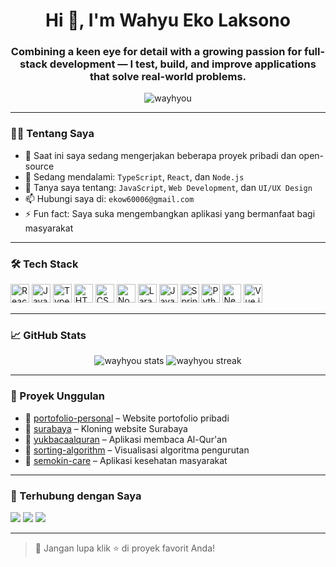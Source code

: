 <h1 align="center">Hi 👋, I'm Wahyu Eko Laksono</h1>
<h3 align="center">Combining a keen eye for detail with a growing passion for full-stack development — I test, build, and improve applications that solve real-world problems.</h3>

<p align="center">
  <img src="https://komarev.com/ghpvc/?username=wayhyou&label=Profile%20views&color=0e75b6&style=flat" alt="wayhyou" />
</p>

---

### 🧑‍💻 Tentang Saya

- 🔭 Saat ini saya sedang mengerjakan beberapa proyek pribadi dan open-source
- 🌱 Sedang mendalami: `TypeScript`, `React`, dan `Node.js`
- 💬 Tanya saya tentang: `JavaScript`, `Web Development`, dan `UI/UX Design`
- 📫 Hubungi saya di: `ekow60006@gmail.com`
- ⚡ Fun fact: Saya suka mengembangkan aplikasi yang bermanfaat bagi masyarakat

---

### 🛠️ Tech Stack

<p align="left">
  <!-- Frontend -->
  <img src="https://cdn.jsdelivr.net/gh/devicons/devicon/icons/react/react-original.svg" width="30" alt="React" />
  <img src="https://cdn.jsdelivr.net/gh/devicons/devicon/icons/javascript/javascript-original.svg" width="30" alt="JavaScript" />
  <img src="https://cdn.jsdelivr.net/gh/devicons/devicon/icons/typescript/typescript-original.svg" width="30" alt="TypeScript" />
  <img src="https://cdn.jsdelivr.net/gh/devicons/devicon/icons/html5/html5-original.svg" width="30" alt="HTML5" />
  <img src="https://cdn.jsdelivr.net/gh/devicons/devicon/icons/css3/css3-original.svg" width="30" alt="CSS3" />
  
  <!-- Backend -->
  <img src="https://cdn.jsdelivr.net/gh/devicons/devicon/icons/nodejs/nodejs-original.svg" width="30" alt="Node.js" />
  <img src="https://cdn.jsdelivr.net/gh/devicons/devicon/icons/laravel/laravel-original.svg" width="30" alt="Laravel" />
  <img src="https://cdn.jsdelivr.net/gh/devicons/devicon/icons/java/java-original.svg" width="30" alt="Java" />
  <img src="https://cdn.jsdelivr.net/gh/devicons/devicon/icons/spring/spring-original.svg" width="30" alt="Spring Boot" />
  <img src="https://cdn.jsdelivr.net/gh/devicons/devicon/icons/python/python-original.svg" width="30" alt="Python" />
  
  <!-- Frameworks & Tools -->
  <img src="https://cdn.jsdelivr.net/gh/devicons/devicon/icons/nextjs/nextjs-original.svg" width="30" alt="Next.js" />
  <img src="https://cdn.jsdelivr.net/gh/devicons/devicon/icons/vuejs/vuejs-original.svg" width="30" alt="Vue.js" />
</p>



---

### 📈 GitHub Stats

<p align="center">
  <img src="https://github-readme-stats.vercel.app/api?username=wayhyou&show_icons=true&theme=radical" alt="wayhyou stats" />
  <img src="https://github-readme-streak-stats.herokuapp.com/?user=wayhyou&theme=radical" alt="wayhyou streak"/>
</p>

---

### 📌 Proyek Unggulan

- 🔗 [portofolio-personal](https://github.com/wayhyou/portofolio-personal) – Website portofolio pribadi
- 🔗 [surabaya](https://github.com/wayhyou/surabaya) – Kloning website Surabaya
- 🔗 [yukbacaalquran](https://github.com/wayhyou/yukbacaalquran) – Aplikasi membaca Al-Qur'an
- 🔗 [sorting-algorithm](https://github.com/wayhyou/sorting-algorithm) – Visualisasi algoritma pengurutan
- 🔗 [semokin-care](https://github.com/wayhyou/semokin-care) – Aplikasi kesehatan masyarakat

---

### 🤝 Terhubung dengan Saya

<p align="left">
  <a href="https://www.linkedin.com/in/wahyu-laksono-46977516b/" target="_blank"><img src="https://img.shields.io/badge/LinkedIn-blue?logo=linkedin&logoColor=white" /></a>
  <a href="mailto:ekow60006@gmail.com"><img src="https://img.shields.io/badge/Email-red?logo=gmail&logoColor=white" /></a>
  <a href="https://wewall.vercel.app/" target="_blank"><img src="https://img.shields.io/badge/Website-000?logo=vercel&logoColor=white" /></a>
</p>

---

> 🌟 Jangan lupa klik ⭐ di proyek favorit Anda!

